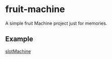 # fruit-machine

A simple fruit Machine project just for memories.

## Example

[slotMachine](https://kolderwh.github.io/slot-machine/example)